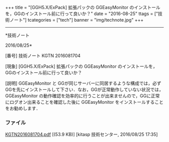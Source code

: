 ﻿+++
title = "[GGH5.X/ExPack] 拡張パックの GGEasyMonitor のインストールを，GGのインストール前に行って良いか？"
date = "2016-08-25"
ttags = ["技術ノート"]
tcategories = ["tech"]
banner = "img/technote.jpg"
+++

-----------------------------------------------------------------------------------------------------------------------------

*技術ノート

2016/08/25*


[番号]
技術ノート KGTN 2016081704

[現象]
[GGH5.X/ExPack] 拡張パックの GGEasyMonitor
のインストールを，GGのインストール前に行って良いか？

[説明]
GGEasyMonitor と
GGが同じサーバーに同居するような構成では，必ずGGを先にインストールして下さい．なお，GGが正常動作していない状況では，
GGEasyMonitor
の動作確認を効率的に行うことが出来ませんので，GGに正常にログオン出来ることを確認した後に
GGEasyMonitor をインストールすることをお勧めします．


### ファイル

 
 


[KGTN2016081704.pdf](http://techreport.kitasp.net/attachments/download/2956/KGTN2016081704.pdf)
 [(53.9 KB)] [kitasp 技術センター, 2016/08/25
17:35]


 


 

